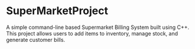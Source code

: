 # SuperMarketProject
A simple command-line based Supermarket Billing System built using C++. This project allows users to add items to inventory, manage stock, and generate customer bills. 
